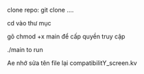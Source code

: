 clone repo: git clone ....

cd vào thư mục

gõ chmod +x main để cấp quyền truy cập

./main    to run


Ae nhớ sửa tên file lại compatibilitY_screen.kv
